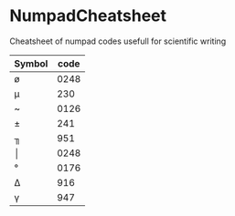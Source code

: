 # NumpadCheatsheet
Cheatsheet of numpad codes usefull for scientific writing



| Symbol | code |
| ----------- | ----------- |
|ø|0248|
|µ|230|
|~|0126|
|±|241|
|╖|951|
|│|0248|
|°|0176|
|Δ|916|
|γ|947|
